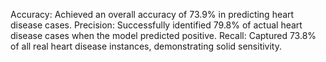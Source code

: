 Accuracy: Achieved an overall accuracy of 73.9% in predicting heart disease cases.
Precision: Successfully identified 79.8% of actual heart disease cases when the model predicted positive.
Recall: Captured 73.8% of all real heart disease instances, demonstrating solid sensitivity.

